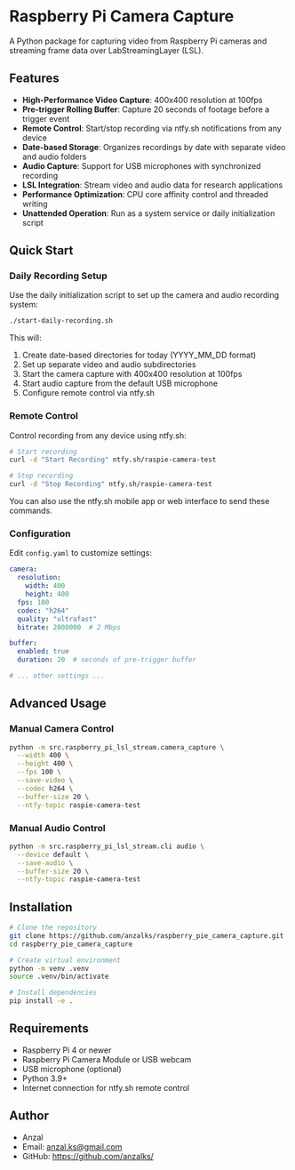 # Raspberry Pi Camera Capture

A Python package for capturing video from Raspberry Pi cameras and streaming frame data over LabStreamingLayer (LSL).

## Features

- **High-Performance Video Capture**: 400x400 resolution at 100fps
- **Pre-trigger Rolling Buffer**: Capture 20 seconds of footage before a trigger event
- **Remote Control**: Start/stop recording via ntfy.sh notifications from any device
- **Date-based Storage**: Organizes recordings by date with separate video and audio folders
- **Audio Capture**: Support for USB microphones with synchronized recording
- **LSL Integration**: Stream video and audio data for research applications
- **Performance Optimization**: CPU core affinity control and threaded writing
- **Unattended Operation**: Run as a system service or daily initialization script

## Quick Start

### Daily Recording Setup

Use the daily initialization script to set up the camera and audio recording system:

```bash
./start-daily-recording.sh
```

This will:
1. Create date-based directories for today (YYYY_MM_DD format)
2. Set up separate video and audio subdirectories
3. Start the camera capture with 400x400 resolution at 100fps
4. Start audio capture from the default USB microphone
5. Configure remote control via ntfy.sh

### Remote Control

Control recording from any device using ntfy.sh:

```bash
# Start recording
curl -d "Start Recording" ntfy.sh/raspie-camera-test

# Stop recording
curl -d "Stop Recording" ntfy.sh/raspie-camera-test
```

You can also use the ntfy.sh mobile app or web interface to send these commands.

### Configuration

Edit `config.yaml` to customize settings:

```yaml
camera:
  resolution:
    width: 400
    height: 400
  fps: 100
  codec: "h264"
  quality: "ultrafast"
  bitrate: 2000000  # 2 Mbps

buffer:
  enabled: true
  duration: 20  # seconds of pre-trigger buffer

# ... other settings ...
```

## Advanced Usage

### Manual Camera Control

```bash
python -m src.raspberry_pi_lsl_stream.camera_capture \
  --width 400 \
  --height 400 \
  --fps 100 \
  --save-video \
  --codec h264 \
  --buffer-size 20 \
  --ntfy-topic raspie-camera-test
```

### Manual Audio Control

```bash
python -m src.raspberry_pi_lsl_stream.cli audio \
  --device default \
  --save-audio \
  --buffer-size 20 \
  --ntfy-topic raspie-camera-test
```

## Installation

```bash
# Clone the repository
git clone https://github.com/anzalks/raspberry_pie_camera_capture.git
cd raspberry_pie_camera_capture

# Create virtual environment
python -m venv .venv
source .venv/bin/activate

# Install dependencies
pip install -e .
```

## Requirements

- Raspberry Pi 4 or newer
- Raspberry Pi Camera Module or USB webcam
- USB microphone (optional)
- Python 3.9+
- Internet connection for ntfy.sh remote control

## Author

- Anzal
- Email: anzal.ks@gmail.com
- GitHub: https://github.com/anzalks/
